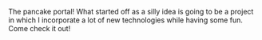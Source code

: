 The pancake portal! What started off as a silly idea is going to be a project in which I incorporate a lot of new technologies while having some fun. Come check it out!
